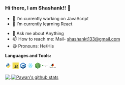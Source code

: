 ### Hi there, I am Shashank!! 👋


- 🔭 I’m currently working on JavaScript
- 🌱 I’m currently learning React
<!-- 👯 I’m looking to collaborate on ...
- 🤔 I’m looking for help with ...-->
- 💬 Ask me about Anything
- 📫 How to reach me: Mail- shashankt133@gmail.com
- 😄 Pronouns: He/His
<!-- ⚡ Fun fact: ... -->
 
 **Languages and Tools:** 
 
 <code><img height="20" src="https://raw.githubusercontent.com/github/explore/80688e429a7d4ef2fca1e82350fe8e3517d3494d/topics/python/python.png"></code>
 <code><img height="20" src="https://raw.githubusercontent.com/github/explore/80688e429a7d4ef2fca1e82350fe8e3517d3494d/topics/javascript/javascript.png"></code>
 <code><img height="20" src="https://raw.githubusercontent.com/github/explore/80688e429a7d4ef2fca1e82350fe8e3517d3494d/topics/cpp/cpp.png"></code>
 <code><img height="20" src="https://raw.githubusercontent.com/github/explore/80688e429a7d4ef2fca1e82350fe8e3517d3494d/topics/react/react.png"></code>
 <code><img height="20" src="https://raw.githubusercontent.com/github/explore/80688e429a7d4ef2fca1e82350fe8e3517d3494d/topics/nodejs/nodejs.png"></code>
 <code><img height="20" src="https://raw.githubusercontent.com/github/explore/80688e429a7d4ef2fca1e82350fe8e3517d3494d/topics/mongodb/mongodb.png"></code>
 <code><img height="20" src="https://raw.githubusercontent.com/github/explore/80688e429a7d4ef2fca1e82350fe8e3517d3494d/topics/matlab/matlab.png"></code>
  
 <a href="https://github.com/MrShashankTiwari">
  <img align="center" src="https://github-readme-stats.vercel.app/api/top-langs/?username=MrShashankTiwari&theme=dark&hide_langs_below=1" />
</a>
<a href="https://github.com/MrShashankTiwari">
 <img align="center" src = "https://github-readme-stats.vercel.app/api?username=MrShashankTiwari&&show_icons=true&title_color=ffffff&icon_color=bb2acf&text_color=daf7dc&bg_color=151515&line_height=27" alt="Pawan's github stats"/>
</a>
 


